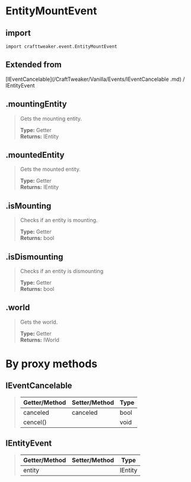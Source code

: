 # EntityMountEvent

## import
`import crafttweaker.event.EntityMountEvent`

## Extended from
[IEventCancelable](/CraftTweaker/Vanilla/Events/IEventCancelable .md) / IEntityEvent

## .mountingEntity
> Gets the mounting entity.
>
> **Type:** Getter  
> **Returns:** IEntity

## .mountedEntity
> Gets the mounted entity.
>
> **Type:** Getter  
> **Returns:** IEntity

## .isMounting
> Checks if an entity is mounting.
>
> **Type:** Getter  
> **Returns:** bool

## .isDismounting
> Checks if an entity is dismounting
>
> **Type:** Getter  
> **Returns:** bool

## .world
> Gets the world.
>
> **Type:** Getter  
> **Returns:** IWorld

# By proxy methods

## IEventCancelable
> | Getter/Method   | Setter/Method     | Type                  |
> |-----------------|-------------------|-----------------------|
> | canceled        | canceled          | bool                  |
> | cencel()        |                   | void                  |

## IEntityEvent
> | Getter/Method   | Setter/Method     | Type                  |
> |-----------------|-------------------|-----------------------|
> | entity          |                   | IEntity               |